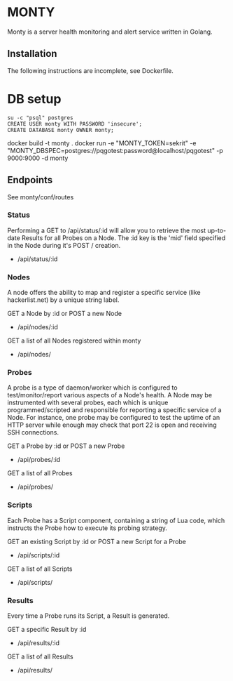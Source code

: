 MONTY
=====

Monty is a server health monitoring and alert service written in Golang.

## Installation

The following instructions are incomplete, see Dockerfile.

# DB setup
	su -c "psql" postgres
	CREATE USER monty WITH PASSWORD 'insecure';
	CREATE DATABASE monty OWNER monty;

docker build -t monty .
docker run -e "MONTY_TOKEN=sekrit" -e "MONTY_DBSPEC=postgres://pqgotest:password@localhost/pqgotest" -p 9000:9000 -d monty

## Endpoints

See monty/conf/routes

### Status

Performing a GET to /api/status/:id will allow you to retrieve the most up-to-date Results for all Probes on a Node. The :id key is the 'mid' field specified in the Node during it's POST / creation.

- /api/status/:id

### Nodes

A node offers the ability to map and register a specific service (like hackerlist.net) by a unique string label. 

GET a Node by :id or POST a new Node
- /api/nodes/:id 

GET a list of all Nodes registered within monty
- /api/nodes/

### Probes

A probe is a type of daemon/worker which is configured to test/monitor/report various aspects of a Node's health. A Node may be instrumented with several probes, each which is unique programmed/scripted and responsible for reporting a specific service of a Node. For instance, one probe may be configured to test the uptime of an HTTP server while enough may check that port 22 is open and receiving SSH connections.

GET a Probe by :id or POST a new Probe
- /api/probes/:id

GET a list of all Probes
- /api/probes/

### Scripts

Each Probe has a Script component, containing a string of Lua code, which instructs the Probe how to execute its probing strategy.

GET an existing Script by :id or POST a new Script for a Probe
- /api/scripts/:id

GET a list of all Scripts
- /api/scripts/

### Results

Every time a Probe runs its Script, a Result is generated.

GET a specific Result by :id
- /api/results/:id

GET a list of all Results
- /api/results/

